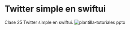 # Twitter simple en swiftui
Clase 25 Twitter simple en swiftui.
![plantilla-tutoriales pptx](https://github.com/user-attachments/assets/ee2a6470-0a6c-46db-8635-e5bc549c1d47)
